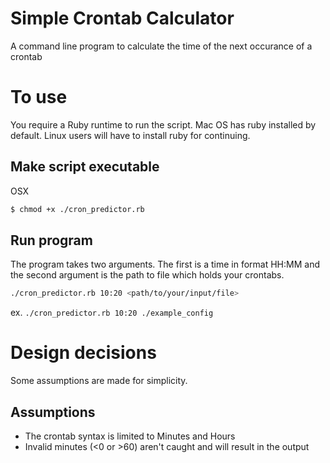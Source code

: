 # Simple Crontab Calculator

A command line program to calculate the time of the next occurance of a crontab

# To use

You require a Ruby runtime to run the script. Mac OS has ruby installed by default. Linux users will have to install ruby for continuing.

## Make script executable

OSX 
```bash
$ chmod +x ./cron_predictor.rb
```

## Run program

The program takes two arguments. The first is a time in format HH:MM and the second argument is the path to file which holds your crontabs.
```bash
./cron_predictor.rb 10:20 <path/to/your/input/file>
```
ex. `./cron_predictor.rb 10:20 ./example_config`

# Design decisions

Some assumptions are made for simplicity.

## Assumptions
- The crontab syntax is limited to Minutes and Hours
- Invalid minutes (<0 or >60) aren't caught and will result in the output
